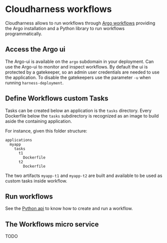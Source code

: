 # Cloudharness workflows
Cloudharness allows to run workflows through [Argo workflows](https://github.com/argoproj/argo-workflows) providing the Argo installation and a Python library to run workflows programmatically.

## Access the Argo ui

The Argo-ui is available on the `argo` subdomain in your deployment. Can use the Argo-ui to monitor and inspect workflows.
By default the ui is protected by a gatekeeper, so an admin user credentials are needed to use the application. To disable the gatekeepers use the parameter `-u` when running `harness-deployment`.

## Define Workflows custom Tasks

Tasks can be created below an application is the `tasks` directory.
Every Dockerfile below the `tasks` subdirectory is recognized as an image to build aside the containing application.

For instance, given this folder structure:

```
applications
  myapp
    tasks
      t1
        Dockerfile
      t2
        Dockerfile
```

The two artifacts `myapp-t1` and `myapp-t2` are built and available to be used as custom tasks inside workflow.

## Run workflows

See the [Python api](./python-api.md) to know how to create and run a workflow.

## The Workflows micro service

TODO
